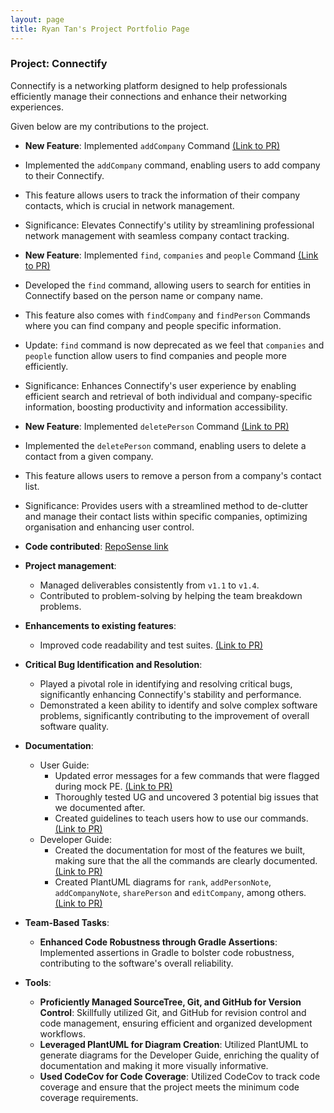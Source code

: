 ```yaml
---
layout: page
title: Ryan Tan's Project Portfolio Page
---
```


### Project: Connectify

Connectify is a networking platform designed to help professionals efficiently manage their connections and enhance their networking experiences.

Given below are my contributions to the project.

* **New Feature**: Implemented `addCompany` Command [(Link to PR)](https://github.com/AY2324S1-CS2103T-T15-4/tp/pull/51)
* Implemented the `addCompany` command, enabling users to add company to their Connectify.
* This feature allows users to track the information of their company contacts, which is crucial in network management.
* Significance: Elevates Connectify's utility by streamlining professional network management with seamless company contact tracking.

* **New Feature**: Implemented `find`, `companies` and `people` Command [(Link to PR)](https://github.com/AY2324S1-CS2103T-T15-4/tp/pull/98)
* Developed the `find` command, allowing users to search for entities in Connectify based on the person name or company name.
* This feature also comes with `findCompany` and `findPerson` Commands where you can find company and people specific information.
* Update: `find` command is now deprecated as we feel that `companies` and `people` function allow users to find companies and people more efficiently.
* Significance: Enhances Connectify's user experience by enabling efficient search and retrieval of both individual and company-specific information, boosting productivity and information accessibility.

* **New Feature**: Implemented `deletePerson` Command [(Link to PR)](https://github.com/AY2324S1-CS2103T-T15-4/tp/pull/75)
* Implemented the `deletePerson` command, enabling users to delete a contact from a given company.
* This feature allows users to remove a person from a company's contact list.
* Significance: Provides users with a streamlined method to de-clutter and manage their contact lists within specific companies, optimizing organisation and enhancing user control.

* **Code contributed**: [RepoSense link](https://nus-cs2103-ay2324s1.github.io/tp-dashboard/?search=T15-4&sort=groupTitle&sortWithin=title&timeframe=commit&mergegroup=&groupSelect=groupByRepos&breakdown=true&checkedFileTypes=docs~functional-code~test-code&since=2023-09-22&tabOpen=true&tabType=authorship&tabAuthor=ryantzr1&tabRepo=AY2324S1-CS2103T-T15-4%2Ftp%5Bmaster%5D&authorshipIsMergeGroup=false&authorshipFileTypes=docs~functional-code~test-code&authorshipIsBinaryFileTypeChecked=false&authorshipIsIgnoredFilesChecked=false)

* **Project management**:
    * Managed deliverables consistently from `v1.1` to `v1.4`.
    * Contributed to problem-solving by helping the team breakdown problems.

* **Enhancements to existing features**:
    * Improved code readability and test suites. [(Link to PR)](https://github.com/AY2324S1-CS2103T-T15-4/tp/pull/117)

* **Critical Bug Identification and Resolution**:
    * Played a pivotal role in identifying and resolving critical bugs, significantly enhancing Connectify's stability and performance.
    * Demonstrated a keen ability to identify and solve complex software problems, significantly contributing to the improvement of overall software quality.

* **Documentation**:
    * User Guide:
        * Updated error messages for a few commands that were flagged during mock PE. [(Link to PR)](https://github.com/AY2324S1-CS2103T-T15-4/tp/pull/186)
        * Thoroughly tested UG and uncovered 3 potential big issues that we documented after.
        * Created guidelines to teach users how to use our commands. [(Link to PR)](https://github.com/AY2324S1-CS2103T-T15-4/tp/pull/199)
    * Developer Guide:
        * Created the documentation for most of the features we built, making sure that the all the commands are clearly documented. [(Link to PR)](https://github.com/AY2324S1-CS2103T-T15-4/tp/pull/121)
        * Created PlantUML diagrams for `rank`, `addPersonNote`, `addCompanyNote`, `sharePerson` and `editCompany`, among others. [(Link to PR)](https://github.com/AY2324S1-CS2103T-T15-4/tp/pull/121)

* **Team-Based Tasks**:
    * **Enhanced Code Robustness through Gradle Assertions**: Implemented assertions in Gradle to bolster code robustness, contributing to the software's overall reliability.

* **Tools**:
    * **Proficiently Managed SourceTree, Git, and GitHub for Version Control**: Skillfully utilized Git, and GitHub for revision control and code management, ensuring efficient and organized development workflows.
    * **Leveraged PlantUML for Diagram Creation**: Utilized PlantUML to generate diagrams for the Developer Guide, enriching the quality of documentation and making it more visually informative.
    * **Used CodeCov for Code Coverage**: Utilized CodeCov to track code coverage and ensure that the project meets the minimum code coverage requirements.


